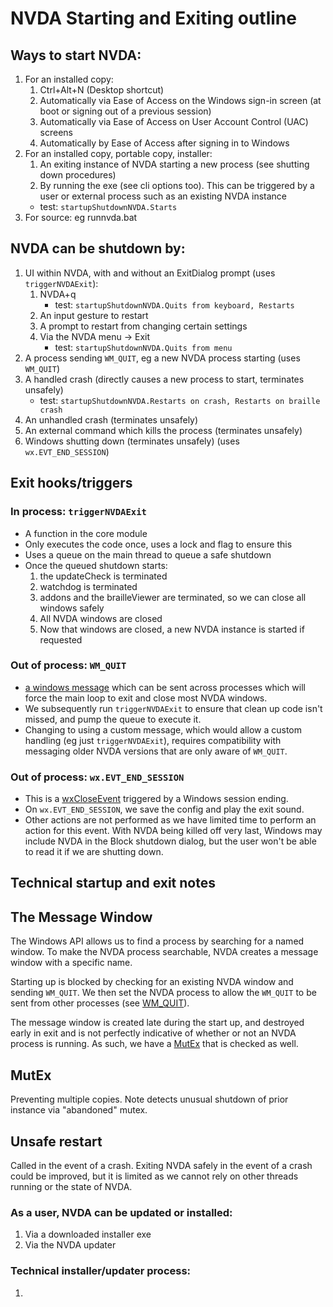 # NVDA Starting and Exiting outline

## Ways to start NVDA:

1. For an installed copy:
    1. Ctrl+Alt+N (Desktop shortcut)
    1. Automatically via Ease of Access on the Windows sign-in screen (at boot or signing out of a previous session)
    1. Automatically via Ease of Access on User Account Control (UAC) screens
    1. Automatically by Ease of Access after signing in to Windows
1. For an installed copy, portable copy, installer:
    1. An exiting instance of NVDA starting a new process (see shutting down procedures)
    1. By running the exe (see cli options too).
    This can be triggered by a user or external process such as an existing NVDA instance
    - test: `startupShutdownNVDA.Starts`
1. For source: eg runnvda.bat

## NVDA can be shutdown by:

1. UI within NVDA, with and without an ExitDialog prompt (uses `triggerNVDAExit`):
    1. NVDA+q
        - test: `startupShutdownNVDA.Quits from keyboard, Restarts`
    1. An input gesture to restart
    1. A prompt to restart from changing certain settings
    1. Via the NVDA menu -> Exit
        - test: `startupShutdownNVDA.Quits from menu`
1. A process sending `WM_QUIT`, eg a new NVDA process starting (uses `WM_QUIT`)
1. A handled crash (directly causes a new process to start, terminates unsafely)
    - test: `startupShutdownNVDA.Restarts on crash, Restarts on braille crash`
1. An unhandled crash (terminates unsafely)
1. An external command which kills the process (terminates unsafely) 
1. Windows shutting down (terminates unsafely) (uses `wx.EVT_END_SESSION`)

## Exit hooks/triggers

### In process: `triggerNVDAExit`
* A function in the core module
* Only executes the code once, uses a lock and flag to ensure this
* Uses a queue on the main thread to queue a safe shutdown
* Once the queued shutdown starts:
    1. the updateCheck is terminated
    1. watchdog is terminated
    1. addons and the brailleViewer are terminated, so we can close all windows safely
    1. All NVDA windows are closed
    1. Now that windows are closed, a new NVDA instance is started if requested

### Out of process: `WM_QUIT`
* [a windows message](https://docs.microsoft.com/en-us/windows/win32/winmsg/wm-quit) which can be sent across processes which will force the main loop to exit and close most NVDA windows.
* We subsequently run `triggerNVDAExit` to ensure that clean up code isn't missed, and pump the queue to execute it.
* Changing to using a custom message, which would allow a custom handling (eg just `triggerNVDAExit`), requires compatibility with messaging older NVDA versions that are only aware of `WM_QUIT`.

### Out of process: `wx.EVT_END_SESSION`
- This is a [wxCloseEvent](https://docs.wxwidgets.org/3.0/classwx_close_event.html) triggered by a Windows session ending.
- On `wx.EVT_END_SESSION`, we save the config and play the exit sound.
- Other actions are not performed as we have limited time to perform an action for this event. With NVDA being killed off very last, Windows may include NVDA in the Block shutdown dialog, but the user won't be able to read it if we are shutting down.

## Technical startup and exit notes

## The Message Window

The Windows API allows us to find a process by searching for a named window. To make the NVDA process searchable, NVDA creates a message window with a specific name.

Starting up is blocked by checking for an existing NVDA window and sending `WM_QUIT`.
We then set the NVDA process to allow the `WM_QUIT` to be sent from other processes (see [WM_QUIT](#Out-of-process-WM_QUIT)). 

The message window is created late during the start up, and destroyed early in exit and is not perfectly indicative of whether or not an NVDA process is running. As such, we have a [MutEx](#MutEx) that is checked as well.

## MutEx

Preventing multiple copies. Note detects unusual shutdown of prior instance via "abandoned" mutex.

## Unsafe restart

Called in the event of a crash. Exiting NVDA safely in the event of a crash could be improved, but it is limited as we cannot rely on other threads running or the state of NVDA.

### As a user, NVDA can be updated or installed:

1. Via a downloaded installer exe
1. Via the NVDA updater

### Technical installer/updater process:

1. 
